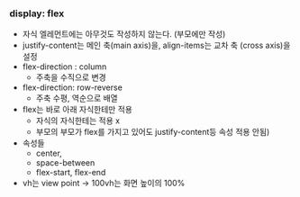 ### display: flex

- 자식 엘레먼트에는 아무것도 작성하지 않는다. (부모에만 작성)
- justify-content는 메인 축(main axis)을, align-items는 교차 축 (cross axis)을 설정
- flex-direction : column
  - 주축을 수직으로 변경
- flex-direction: row-reverse
  - 주축 수평, 역순으로 배열
- flex는 바로 아래 자식한테만 적용
  - 자식의 자식한테는 적용 x
  - 부모의 부모가 flex를 가지고 있어도 justify-content등 속성 적용 안됨)
- 속성들
  - center,
  - space-between
  - flex-start, flex-end
- vh는 view point -> 100vh는 화면 높이의 100%
